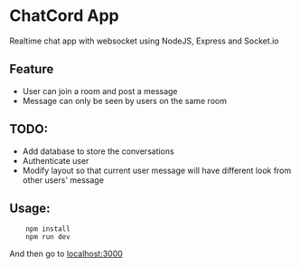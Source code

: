 # ChatCord App

Realtime chat app with websocket using NodeJS, Express and Socket.io

## Feature

- User can join a room and post a message
- Message can only be seen by users on the same room

## TODO:

- Add database to store the conversations
- Authenticate user
- Modify layout so that current user message will have different look from other users' message

## Usage:

```
    npm install
    npm run dev
```

And then go to [localhost:3000](localhost:3000)
